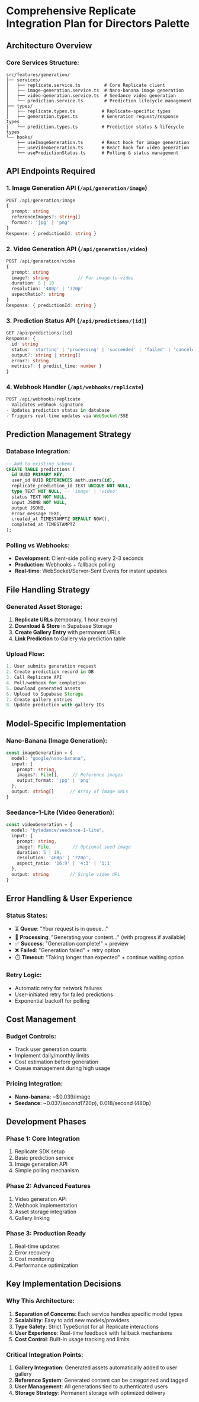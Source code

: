 # Comprehensive Replicate Integration Plan for Directors Palette

## **Architecture Overview**

### **Core Services Structure:**
```
src/features/generation/
├── services/
│   ├── replicate.service.ts         # Core Replicate client
│   ├── image-generation.service.ts  # Nano-banana image generation
│   ├── video-generation.service.ts  # Seedance video generation
│   └── prediction.service.ts        # Prediction lifecycle management
├── types/
│   ├── replicate.types.ts          # Replicate-specific types
│   ├── generation.types.ts         # Generation request/response types
│   └── prediction.types.ts         # Prediction status & lifecycle types
└── hooks/
    ├── useImageGeneration.ts       # React hook for image generation
    ├── useVideoGeneration.ts       # React hook for video generation
    └── usePredictionStatus.ts      # Polling & status management
```

## **API Endpoints Required**

### **1. Image Generation API** (`/api/generation/image`)
```typescript
POST /api/generation/image
{
  prompt: string
  referenceImages?: string[]
  format?: 'jpg' | 'png'
}
Response: { predictionId: string }
```

### **2. Video Generation API** (`/api/generation/video`)
```typescript
POST /api/generation/video
{
  prompt: string
  image?: string           // For image-to-video
  duration: 5 | 10
  resolution: '480p' | '720p'
  aspectRatio?: string
}
Response: { predictionId: string }
```

### **3. Prediction Status API** (`/api/predictions/[id]`)
```typescript
GET /api/predictions/[id]
Response: {
  id: string
  status: 'starting' | 'processing' | 'succeeded' | 'failed' | 'canceled'
  output?: string | string[]
  error?: string
  metrics?: { predict_time: number }
}
```

### **4. Webhook Handler** (`/api/webhooks/replicate`)
```typescript
POST /api/webhooks/replicate
- Validates webhook signature
- Updates prediction status in database
- Triggers real-time updates via WebSocket/SSE
```

## **Prediction Management Strategy**

### **Database Integration:**
```sql
-- Add to existing schema
CREATE TABLE predictions (
  id UUID PRIMARY KEY,
  user_id UUID REFERENCES auth.users(id),
  replicate_prediction_id TEXT UNIQUE NOT NULL,
  type TEXT NOT NULL, -- 'image' | 'video'
  status TEXT NOT NULL,
  input JSONB NOT NULL,
  output JSONB,
  error_message TEXT,
  created_at TIMESTAMPTZ DEFAULT NOW(),
  completed_at TIMESTAMPTZ
);
```

### **Polling vs Webhooks:**
- **Development**: Client-side polling every 2-3 seconds
- **Production**: Webhooks + fallback polling
- **Real-time**: WebSocket/Server-Sent Events for instant updates

## **File Handling Strategy**

### **Generated Asset Storage:**
1. **Replicate URLs** (temporary, 1 hour expiry)
2. **Download & Store** in Supabase Storage
3. **Create Gallery Entry** with permanent URLs
4. **Link Prediction** to Gallery via prediction table

### **Upload Flow:**
```typescript
1. User submits generation request
2. Create prediction record in DB
3. Call Replicate API
4. Poll/webhook for completion
5. Download generated assets
6. Upload to Supabase Storage
7. Create gallery entries
8. Update prediction with gallery IDs
```

## **Model-Specific Implementation**

### **Nano-Banana (Image Generation):**
```typescript
const imageGeneration = {
  model: "google/nano-banana",
  input: {
    prompt: string,
    images?: File[],     // Reference images
    output_format: 'jpg' | 'png'
  },
  output: string[]      // Array of image URLs
}
```

### **Seedance-1-Lite (Video Generation):**
```typescript
const videoGeneration = {
  model: "bytedance/seedance-1-lite",
  input: {
    prompt: string,
    image?: File,        // Optional seed image
    duration: 5 | 10,
    resolution: '480p' | '720p',
    aspect_ratio: '16:9' | '4:3' | '1:1'
  },
  output: string        // Single video URL
}
```

## **Error Handling & User Experience**

### **Status States:**
- ⏳ **Queue**: "Your request is in queue..."
- 🔄 **Processing**: "Generating your content..." (with progress if available)
- ✅ **Success**: "Generation complete!" + preview
- ❌ **Failed**: "Generation failed" + retry option
- ⏱️ **Timeout**: "Taking longer than expected" + continue waiting option

### **Retry Logic:**
- Automatic retry for network failures
- User-initiated retry for failed predictions
- Exponential backoff for polling

## **Cost Management**

### **Budget Controls:**
- Track user generation counts
- Implement daily/monthly limits
- Cost estimation before generation
- Queue management during high usage

### **Pricing Integration:**
- **Nano-banana**: ~$0.039/image
- **Seedance**: ~$0.037/second (720p), ~$0.018/second (480p)

## **Development Phases**

### **Phase 1: Core Integration**
1. Replicate SDK setup
2. Basic prediction service
3. Image generation API
4. Simple polling mechanism

### **Phase 2: Advanced Features**
1. Video generation API
2. Webhook implementation
3. Asset storage integration
4. Gallery linking

### **Phase 3: Production Ready**
1. Real-time updates
2. Error recovery
3. Cost monitoring
4. Performance optimization

## **Key Implementation Decisions**

### **Why This Architecture:**
1. **Separation of Concerns**: Each service handles specific model types
2. **Scalability**: Easy to add new models/providers
3. **Type Safety**: Strict TypeScript for all Replicate interactions
4. **User Experience**: Real-time feedback with fallback mechanisms
5. **Cost Control**: Built-in usage tracking and limits

### **Critical Integration Points:**
1. **Gallery Integration**: Generated assets automatically added to user gallery
2. **Reference System**: Generated content can be categorized and tagged
3. **User Management**: All generations tied to authenticated users
4. **Storage Strategy**: Permanent storage with optimized delivery